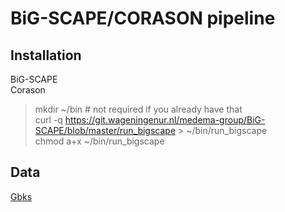 # BiG-SCAPE/CORASON pipeline

## Installation
BiG-SCAPE    
Corason  

> mkdir ~/bin    # not required if you already have that  
> curl -q https://git.wageningenur.nl/medema-group/BiG-SCAPE/blob/master/run_bigscape > ~/bin/run_bigscape  
chmod a+x ~/bin/run_bigscape  
<!--
> mkdir ~/bin    # not required if you already have that  
> curl -q https://github.com/nselem/corason/blob/master/run_corason > ~/bin/run_corason  
chmod a+x ~/bin/run_corason  
-->  

## Data  
[Gbks](tree/master/gbks)  
